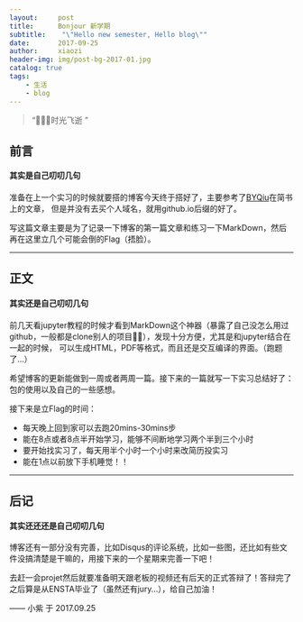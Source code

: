 ```yaml
---
layout:     post
title:      Bonjour 新学期
subtitle:    "\"Hello new semester, Hello blog\""
date:       2017-09-25
author:     xiaozi
header-img: img/post-bg-2017-01.jpg
catalog: true
tags:
    - 生活
    - blog
---
```


> “🙉🙉🙉时光飞逝 ”

## 前言
#### 其实是自己叨叨几句
准备在上一个实习的时候就要搭的博客今天终于搭好了，主要参考了[BYQiu](http://www.jianshu.com/p/e68fba58f75c)在简书上的文章， 但是并没有去买个人域名，就用github.io后缀的好了。

写这篇文章主要是为了记录一下博客的第一篇文章和练习一下MarkDown，然后再在这里立几个可能会倒的Flag（捂脸）。

---
## 正文
#### 其实还是自己叨叨几句
前几天看jupyter教程的时候才看到MarkDown这个神器（暴露了自己没怎么用过github，一般都是clone别人的项目🙉🙉），发现十分方便，尤其是和jupyter结合在一起的时候， 可以生成HTML，PDF等格式，而且还是交互编译的界面。（跑题了…）

希望博客的更新能做到一周或者两周一篇。接下来的一篇就写一下实习总结好了：包的使用以及自己的一些感想。

接下来是立Flag的时间：

* 每天晚上回到家可以去跑20mins-30mins步
* 能在8点或者8点半开始学习，能够不间断地学习两个半到三个小时
* 要开始找实习了，每天用半个小时一个小时来改简历投实习
* 能在1点以前放下手机睡觉！！

---

## 后记
#### 其实还还还是自己叨叨几句

博客还有一部分没有完善，比如Disqus的评论系统，比如一些图，还比如有些文件没搞清楚是干嘛的，用接下来的一个星期来完善一下吧！

去赶一会projet然后就要准备明天跟老板的视频还有后天的正式答辩了！答辩完了之后算是从ENSTA毕业了（虽然还有jury…），给自己加油！

—— 小紫 于 2017.09.25